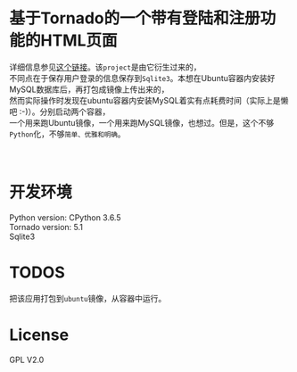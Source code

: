 # 基于Tornado的一个带有登陆和注册功能的HTML页面
详细信息参见[这个链接](https://github.com/Iflier/TornadoLoginPage)。该`project`是由它衍生过来的，</br>
不同点在于保存用户登录的信息保存到`Sqlite3`。本想在Ubuntu容器内安装好MySQL数据库后，再打包成镜像上传出来的，</br>
然而实际操作时发现在ubuntu容器内安装MySQL着实有点耗费时间（实际上是懒吧 :-)）。分别启动两个容器，</br>
一个用来跑Ubuntu镜像，一个用来跑MySQL镜像，也想过。但是，这个不够`Python`化，不够`简单、优雅和明确`。</br>
</br>
</br>
# 开发环境
Python version: CPython 3.6.5</br>
Tornado version: 5.1</br>
Sqlite3</br>
# TODOS
把该应用打包到`ubuntu`镜像，从容器中运行。</br>

# License
GPL V2.0</br>